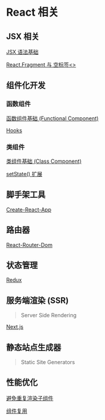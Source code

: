 # React 相关

## JSX 相关

[JSX 语法基础](./JSX/JSX.md)

[React.Fragment 与 空标签<>](./JSX/Fragment.md)

## 组件化开发

### 函数组件

[函数组件基础 (Functional Component)](../React/Components/Func/)

[Hooks](./Components/Hooks/Hooks.md)

### 类组件

[类组件基础 (Class Component)](../React/Components/Class/ClassComponent.md)

[setState() 扩展](../React/Components/Class/setState.md>)

## 脚手架工具

[Create-React-App](../React/Cli/)

## 路由器

[React-Router-Dom](./Router/React-Router-Dom.md)

## 状态管理

[Redux](./Redux/Redux.md)

## 服务端渲染 (SSR)

> Server Side Rendering

[Next.js](../React/SSR/)

## 静态站点生成器

> Static Site Generators

## 性能优化

[避免重复渲染子组件](./PO/prevent-re-render.md)

[组件复用](../React/PO/re-use-components.md)
